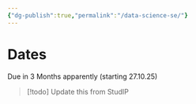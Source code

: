```yaml
---
{"dg-publish":true,"permalink":"/data-science-se/"}
---
```


# Dates
Due in 3 Months apparently (starting 27.10.25)

> [!todo] 
> Update this from StudIP
